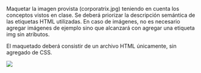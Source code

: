 Maquetar la imagen provista (corporatrix.jpg) teniendo en cuenta los conceptos vistos en clase. Se deberá priorizar la descripción semántica de las etiquetas HTML utilizadas. En caso de imágenes, no es necesario agregar imágenes de ejemplo sino que alcanzará con agregar una etiqueta img sin atributos.

El maquetado deberá consistir de un archivo HTML únicamente, sin agregado de CSS.

![](http://k33.kn3.net/5/3/8/6/3/5/C97.jpg)
